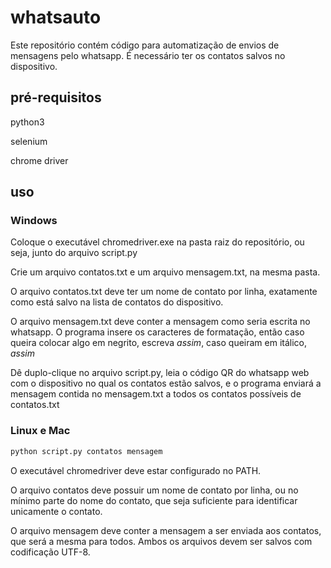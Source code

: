 # whatsauto

Este repositório contém código para automatização de envios de mensagens pelo whatsapp.
É necessário ter os contatos salvos no dispositivo.

## pré-requisitos

python3

selenium

chrome driver

## uso

### Windows

Coloque o executável chromedriver.exe na pasta raiz do repositório, ou seja, junto do arquivo script.py

Crie um arquivo contatos.txt e um arquivo mensagem.txt, na mesma pasta.

O arquivo contatos.txt deve ter um nome de contato por linha, exatamente como está salvo na lista de contatos do
dispositivo.

O arquivo mensagem.txt deve conter a mensagem como seria escrita no whatsapp. O programa insere os caracteres de
formatação, então caso queira colocar algo em negrito, escreva *assim*, caso queiram em itálico, _assim_

Dê duplo-clique no arquivo script.py, leia o código QR do whatsapp web com o dispositivo no qual os contatos estão
salvos, e o programa enviará a mensagem contida no mensagem.txt a todos os contatos possíveis de contatos.txt


### Linux e Mac

```bash
python script.py contatos mensagem
```
O executável chromedriver deve estar configurado no PATH.

O arquivo contatos deve possuir um nome de contato por linha, ou no mínimo parte do nome do contato,
que seja suficiente para identificar unicamente o contato.

O arquivo mensagem deve conter a mensagem a ser enviada aos contatos, que será a mesma para todos.
Ambos os arquivos devem ser salvos com codificação UTF-8.


